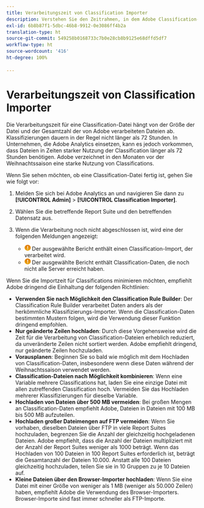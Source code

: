 ```yaml
---
title: Verarbeitungszeit von Classification Importer
description: Verstehen Sie den Zeitrahmen, in dem Adobe Classification-Dateien verarbeitet, und wie Sie die Verarbeitungszeit minimieren.
exl-id: 6b8b87f1-5dbc-46b8-9912-0e3086ff4b2a
translation-type: ht
source-git-commit: 549258b0168733c7b0e28cb8b9125e68dffd5df7
workflow-type: ht
source-wordcount: '416'
ht-degree: 100%

---
```


# Verarbeitungszeit von Classification Importer

Die Verarbeitungszeit für eine Classification-Datei hängt von der Größe der Datei und der Gesamtzahl der von Adobe verarbeiteten Dateien ab. Klassifizierungen dauern in der Regel nicht länger als 72 Stunden. In Unternehmen, die Adobe Analytics einsetzen, kann es jedoch vorkommen, dass Dateien in Zeiten starker Nutzung der Classification länger als 72 Stunden benötigen. Adobe verzeichnet in den Monaten vor der Weihnachtssaison eine starke Nutzung von Classifications.

Wenn Sie sehen möchten, ob eine Classification-Datei fertig ist, gehen Sie wie folgt vor:

1. Melden Sie sich bei Adobe Analytics an und navigieren Sie dann zu **[!UICONTROL Admin]** > **[!UICONTROL Classification Importer]**.
2. Wählen Sie die betreffende Report Suite und den betreffenden Datensatz aus.
3. Wenn die Verarbeitung noch nicht abgeschlossen ist, wird eine der folgenden Meldungen angezeigt:

   * ![Hinweis](assets/icon_notice_notice.gif) Der ausgewählte Bericht enthält einen Classification-Import, der verarbeitet wird.
   * ![Hinweis](assets/icon_notice_notice.gif) Der ausgewählte Bericht enthält Classification-Daten, die noch nicht alle Server erreicht haben.

Wenn Sie die Importzeit für Classifications minimieren möchten, empfiehlt Adobe dringend die Einhaltung der folgenden Richtlinien:

* **Verwenden Sie nach Möglichkeit den Classification Rule Builder**: Der Classification Rule Builder verarbeitet Daten anders als der herkömmliche Klassifizierungs-Importer. Wenn die Classification-Daten bestimmten Mustern folgen, wird die Verwendung dieser Funktion dringend empfohlen.
* **Nur geänderte Zeilen hochladen**: Durch diese Vorgehensweise wird die Zeit für die Verarbeitung von Classification-Dateien erheblich reduziert, da unveränderte Zeilen nicht sortiert werden. Adobe empfiehlt dringend, nur geänderte Zeilen hochzuladen.
* **Vorausplanen**: Beginnen Sie so bald wie möglich mit dem Hochladen von Classification-Daten, insbesondere wenn diese Daten während der Weihnachtssaison verwendet werden.
* **Classification-Dateien nach Möglichkeit kombinieren**: Wenn eine Variable mehrere Classifications hat, laden Sie eine einzige Datei mit allen zutreffenden Classification hoch. Vermeiden Sie das Hochladen mehrerer Klassifizierungen für dieselbe Variable.
* **Hochladen von Dateien über 500 MB vermeiden**: Bei großen Mengen an Classification-Daten empfiehlt Adobe, Dateien in Dateien mit 100 MB bis 500 MB aufzuteilen.
* **Hochladen großer Dateimengen auf FTP vermeiden**: Wenn Sie vorhaben, dieselben Dateien über FTP in viele Report Suites hochzuladen, begrenzen Sie die Anzahl der gleichzeitig hochgeladenen Dateien. Adobe empfiehlt, dass die Anzahl der Dateien multipliziert mit der Anzahl der Report Suites weniger als 1000 beträgt. Wenn das Hochladen von 100 Dateien in 100 Report Suites erforderlich ist, beträgt die Gesamtanzahl der Dateien 10.000. Anstatt alle 100 Dateien gleichzeitig hochzuladen, teilen Sie sie in 10 Gruppen zu je 10 Dateien auf.
* **Kleine Dateien über den Browser-Importer hochladen**: Wenn Sie eine Datei mit einer Größe von weniger als 1 MB (weniger als 50.000 Zeilen) haben, empfiehlt Adobe die Verwendung des Browser-Importers. Browser-Importe sind fast immer schneller als FTP-Importe.
